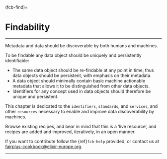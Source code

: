 (fcb-find)=
# Findability

---

Metadata and data should be discoverable by both humans and machines. 

To be findable any data object should be uniquely and persistently identifiable:
- The same data object should be re-findable at any point in time, thus data objects should be persistent, with emphasis on their metadata.
- A data object should minimally contain basic machine actionable metadata that allows it to be distinguished from other data objects.
- Identifiers for any concept used in data objects should therefore be unique and persistent.

This chapter is dedicated to the `identifiers`, `standards`, and `services`, and other `resources` necessary to enable and improve data discoverability by machines.

Browse existing recipes, and bear in mind that this is a ‘live resource’, and recipes are added and improved, iteratively, in an open manner. 

If you want to contribute follow the {ref}`fcb-help` provided, or contact us at [fairplus-cookbook@elixir-europe.org](mailto:fairplus-cookbook@elixir-europe.org).

---
